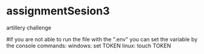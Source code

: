 # assignmentSesion3
artillery challenge 

#if you are not able to run the file with the ".env" you can set the variable by the console commands:
windows: set TOKEN <Token Number>
linux:   touch TOKEN <Token Number>
